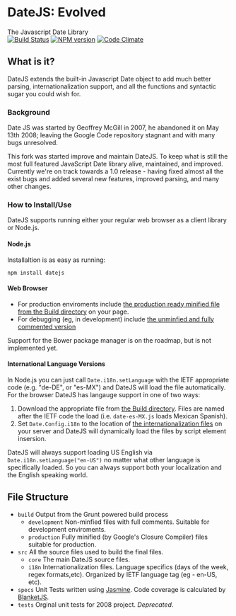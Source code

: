 # DateJS: Evolved
The Javascript Date Library  
[![Build Status](https://travis-ci.org/abritinthebay/datejs.png?branch=master)](https://travis-ci.org/abritinthebay/datejs)
[![NPM version](https://badge.fury.io/js/datejs.png)](http://badge.fury.io/js/datejs)
[![Code Climate](https://codeclimate.com/github/abritinthebay/datejs.png)](https://codeclimate.com/github/abritinthebay/datejs)
## What is it?
DateJS extends the built-in Javascript Date object to add much better parsing, internationalization support, and all the functions and syntactic sugar you could wish for.
### Background 
Date JS was started by Geoffrey McGill in 2007, he abandoned it on May 13th 2008; leaving the Google Code repository stagnant and with many bugs unresolved. 

This fork was started improve and maintain DateJS. To keep what is still the most full featured JavaScript Date library alive, maintained, and improved. Currently we're on track towards a 1.0 release - having fixed almost all the exist bugs and added several new features, improved parsing, and many other changes.

### How to Install/Use
DateJS supports running either your regular web browser as a client library or Node.js.

#### Node.js
Installaltion is as easy as running:

    npm install datejs

#### Web Browser 
 * For production enviroments include [the production ready minified file from the Build directory](https://github.com/abritinthebay/datejs/blob/master/build/production/date.min.js) on your page. 
 * For debugging (eg, in development) include [the unminfied and fully commented version](https://github.com/abritinthebay/datejs/blob/master/build/development/date.js)

Support for the Bower package manager is on the roadmap, but is not implemented yet.

#### International Language Versions
In Node.js you can just call `Date.i18n.setLanguage` with the IETF appropriate code (e.g. "de-DE", or "es-MX") and DateJS will load the file automatically. For the browser DateJS has langauge support in one of two ways:
 1. Download the appropriate file from [the Build directory](https://github.com/abritinthebay/datejs/blob/master/build/). Files are named after the IETF code the load (i.e. `date-es-MX.js` loads Mexican Spanish).
 2. Set `Date.Config.i18n` to the location of [the internationalization files](https://github.com/abritinthebay/datejs/blob/master/src/i18n/) on your server and DateJS will dynamically load the files by script element insersion. 

DateJS will always support loading US English via `Date.i18n.setLanguage("en-US")` no matter what other language is specifically loaded. So you can always support both your localization and the English speaking world.

## File Structure
* `build` Output from the Grunt powered build process
    * `development` Non-minfied files with full comments. Suitable for development enviroments.
    * `production` Fully minified (by Google's Closure Compiler) files suitable for production.  
*  `src` All the source files used to build the final files.
    * `core` The main DateJS source files.
    * `i18n` Internationalization files. Language specifics (days of the week, regex formats,etc). Organized by IETF language tag (eg - en-US, etc).
* `specs` Unit Tests written using [Jasmine](http://pivotal.github.io/jasmine/). Code coverage is calculated by [BlanketJS](http://blanketjs.org/). 
* `tests` Orginal unit tests for 2008 project. *Deprecated*.  

